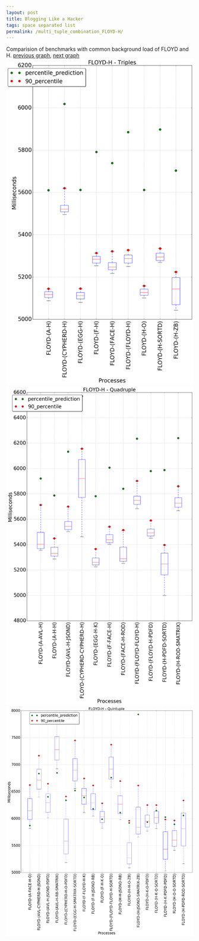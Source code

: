```yaml
---
layout: post
title: Blogging Like a Hacker
tags: space separated list
permalink: /multi_tuple_combination_FLOYD-H/
---
```


Comparision of benchmarks with common background load of FLOYD and H.
[previous graph](../multi_tuple_combination_FLOYD-F/), [next graph](../multi_tuple_combination_FLOYD-JSOND/)
<img src="./images/triple/FLOYD/FLOYD-H_box.png" alt="graph figure"><img src="./images/quadruple/FLOYD/FLOYD-H_box.png" alt="graph figure"><img src="./images/quintuple/FLOYD/FLOYD-H_box.png" alt="graph figure">